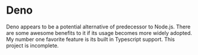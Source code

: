 # Deno 
Deno appears to be a potential alternative of predecessor to Node.js. There are some awesome benefits to it if its usage becomes more widely adopted. My number one favorite feature is its built in Typescript support. This project is incomplete. 
